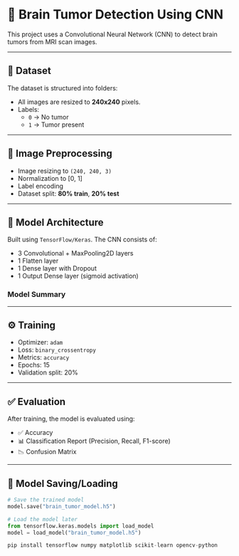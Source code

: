 # 🧠 Brain Tumor Detection Using CNN

This project uses a Convolutional Neural Network (CNN) to detect brain tumors from MRI scan images.

---

## 📂 Dataset

The dataset is structured into folders:

- All images are resized to **240x240** pixels.
- Labels:
  - `0` → No tumor
  - `1` → Tumor present

---

## 🔄 Image Preprocessing

- Image resizing to `(240, 240, 3)`
- Normalization to [0, 1]
- Label encoding
- Dataset split: **80% train**, **20% test**

---

## 🧠 Model Architecture

Built using `TensorFlow/Keras`. The CNN consists of:

- 3 Convolutional + MaxPooling2D layers
- 1 Flatten layer
- 1 Dense layer with Dropout
- 1 Output Dense layer (sigmoid activation)

### Model Summary


---

## ⚙️ Training

- Optimizer: `adam`
- Loss: `binary_crossentropy`
- Metrics: `accuracy`
- Epochs: 15
- Validation split: 20%

---

## ✅ Evaluation

After training, the model is evaluated using:

- ✅ Accuracy
- 📊 Classification Report (Precision, Recall, F1-score)
- 📉 Confusion Matrix

---

## 💾 Model Saving/Loading

```python
# Save the trained model
model.save("brain_tumor_model.h5")

# Load the model later
from tensorflow.keras.models import load_model
model = load_model("brain_tumor_model.h5")

pip install tensorflow numpy matplotlib scikit-learn opencv-python
